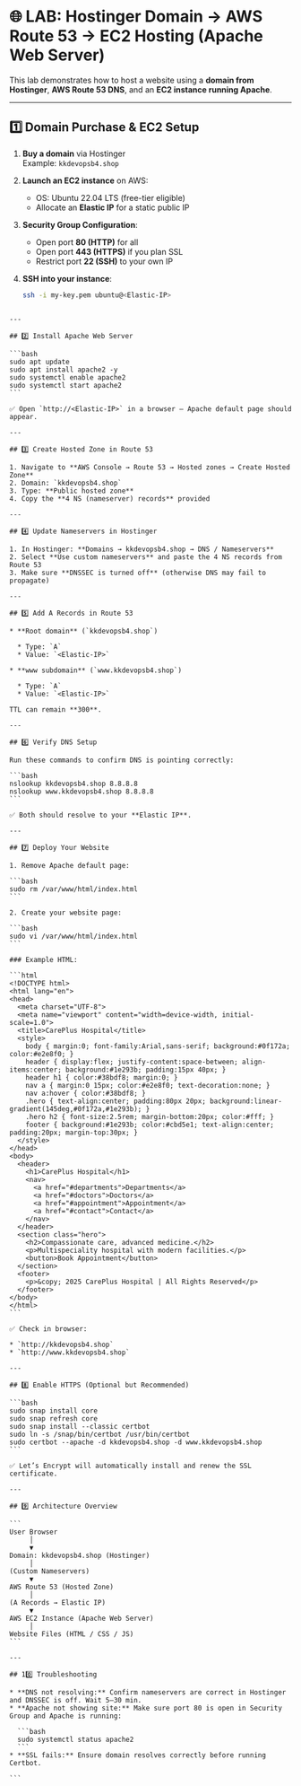 # 🌐 LAB: Hostinger Domain → AWS Route 53 → EC2 Hosting (Apache Web Server)

This lab demonstrates how to host a website using a **domain from Hostinger**, **AWS Route 53 DNS**, and an **EC2 instance running Apache**.

---

## 1️⃣ Domain Purchase & EC2 Setup

1. **Buy a domain** via Hostinger  
   Example: `kkdevopsb4.shop`

2. **Launch an EC2 instance** on AWS:  
   - OS: Ubuntu 22.04 LTS (free-tier eligible)  
   - Allocate an **Elastic IP** for a static public IP  

3. **Security Group Configuration**:  
   - Open port **80 (HTTP)** for all  
   - Open port **443 (HTTPS)** if you plan SSL  
   - Restrict port **22 (SSH)** to your own IP  

4. **SSH into your instance**:  
   ```bash
   ssh -i my-key.pem ubuntu@<Elastic-IP>
````

---

## 2️⃣ Install Apache Web Server

```bash
sudo apt update
sudo apt install apache2 -y
sudo systemctl enable apache2
sudo systemctl start apache2
```

✅ Open `http://<Elastic-IP>` in a browser — Apache default page should appear.

---

## 3️⃣ Create Hosted Zone in Route 53

1. Navigate to **AWS Console → Route 53 → Hosted zones → Create Hosted Zone**
2. Domain: `kkdevopsb4.shop`
3. Type: **Public hosted zone**
4. Copy the **4 NS (nameserver) records** provided

---

## 4️⃣ Update Nameservers in Hostinger

1. In Hostinger: **Domains → kkdevopsb4.shop → DNS / Nameservers**
2. Select **Use custom nameservers** and paste the 4 NS records from Route 53
3. Make sure **DNSSEC is turned off** (otherwise DNS may fail to propagate)

---

## 5️⃣ Add A Records in Route 53

* **Root domain** (`kkdevopsb4.shop`)

  * Type: `A`
  * Value: `<Elastic-IP>`

* **www subdomain** (`www.kkdevopsb4.shop`)

  * Type: `A`
  * Value: `<Elastic-IP>`

TTL can remain **300**.

---

## 6️⃣ Verify DNS Setup

Run these commands to confirm DNS is pointing correctly:

```bash
nslookup kkdevopsb4.shop 8.8.8.8
nslookup www.kkdevopsb4.shop 8.8.8.8
```

✅ Both should resolve to your **Elastic IP**.

---

## 7️⃣ Deploy Your Website

1. Remove Apache default page:

```bash
sudo rm /var/www/html/index.html
```

2. Create your website page:

```bash
sudo vi /var/www/html/index.html
```

### Example HTML:

```html
<!DOCTYPE html>
<html lang="en">
<head>
  <meta charset="UTF-8">
  <meta name="viewport" content="width=device-width, initial-scale=1.0">
  <title>CarePlus Hospital</title>
  <style>
    body { margin:0; font-family:Arial,sans-serif; background:#0f172a; color:#e2e8f0; }
    header { display:flex; justify-content:space-between; align-items:center; background:#1e293b; padding:15px 40px; }
    header h1 { color:#38bdf8; margin:0; }
    nav a { margin:0 15px; color:#e2e8f0; text-decoration:none; }
    nav a:hover { color:#38bdf8; }
    .hero { text-align:center; padding:80px 20px; background:linear-gradient(145deg,#0f172a,#1e293b); }
    .hero h2 { font-size:2.5rem; margin-bottom:20px; color:#fff; }
    footer { background:#1e293b; color:#cbd5e1; text-align:center; padding:20px; margin-top:30px; }
  </style>
</head>
<body>
  <header>
    <h1>CarePlus Hospital</h1>
    <nav>
      <a href="#departments">Departments</a>
      <a href="#doctors">Doctors</a>
      <a href="#appointment">Appointment</a>
      <a href="#contact">Contact</a>
    </nav>
  </header>
  <section class="hero">
    <h2>Compassionate care, advanced medicine.</h2>
    <p>Multispeciality hospital with modern facilities.</p>
    <button>Book Appointment</button>
  </section>
  <footer>
    <p>&copy; 2025 CarePlus Hospital | All Rights Reserved</p>
  </footer>
</body>
</html>
```

✅ Check in browser:

* `http://kkdevopsb4.shop`
* `http://www.kkdevopsb4.shop`

---

## 8️⃣ Enable HTTPS (Optional but Recommended)

```bash
sudo snap install core
sudo snap refresh core
sudo snap install --classic certbot
sudo ln -s /snap/bin/certbot /usr/bin/certbot
sudo certbot --apache -d kkdevopsb4.shop -d www.kkdevopsb4.shop
```

✅ Let’s Encrypt will automatically install and renew the SSL certificate.

---

## 9️⃣ Architecture Overview

```
User Browser
     │
     ▼
Domain: kkdevopsb4.shop (Hostinger)
     │
(Custom Nameservers)
     ▼
AWS Route 53 (Hosted Zone)
     │
(A Records → Elastic IP)
     ▼
AWS EC2 Instance (Apache Web Server)
     │
Website Files (HTML / CSS / JS)
```

---

## 10️⃣ Troubleshooting

* **DNS not resolving:** Confirm nameservers are correct in Hostinger and DNSSEC is off. Wait 5–30 min.
* **Apache not showing site:** Make sure port 80 is open in Security Group and Apache is running:

  ```bash
  sudo systemctl status apache2
  ```
* **SSL fails:** Ensure domain resolves correctly before running Certbot.

```


